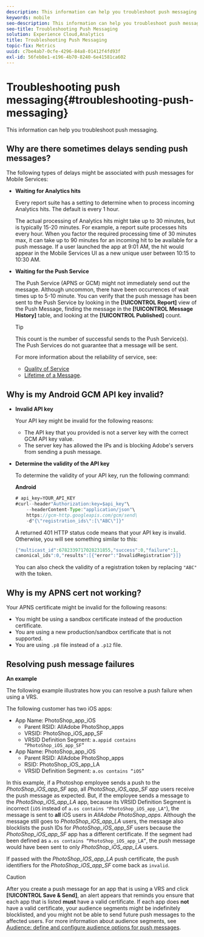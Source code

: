 ```yaml
---
description: This information can help you troubleshoot push messaging.
keywords: mobile
seo-description: This information can help you troubleshoot push messaging.
seo-title: Troubleshooting Push Messaging
solution: Experience Cloud,Analytics
title: Troubleshooting Push Messaging
topic-fix: Metrics
uuid: c7be4ab7-0cfe-4296-84a8-01412f4fd93f
exl-id: 56feb8e1-e196-4b70-8240-6e41581ca602
---
```

# Troubleshooting push messaging{#troubleshooting-push-messaging}

This information can help you troubleshoot push messaging.

## Why are there sometimes delays sending push messages?

The following types of delays might be associated with push messages for Mobile Services:

* **Waiting for Analytics hits**
  
  Every report suite has a setting to determine when to process incoming Analytics hits. The default is every 1 hour. 
  
    The actual processing of Analytics hits might take up to 30 minutes, but is typically 15-20 minutes. For example, a report suite processes hits every hour. When you factor the required processing time of 30 minutes max, it can take up to 90 minutes for an incoming hit to be available for a push message. If a user launched the app at 9:01 AM, the hit would appear in the Mobile Services UI as a new unique user between 10:15 to 10:30 AM.  

* **Waiting for the Push Service** 
  
  The Push Service (APNS or GCM) might not immediately send out the message. Although uncommon, there have been occurrences of wait times up to 5-10 minute. You can verify that the push message has been sent to the Push Service by looking in the **[!UICONTROL Report]** view of the Push Message, finding the message in the **[!UICONTROL Message History]** table, and looking at the **[!UICONTROL Published]** count. 
  
  >[!TIP]
  >
  >This count is the number of successful sends to the Push Service(s). The Push Services do not guarantee that a message will be sent. 

  For more information about the reliability of service, see:

  * [Quality of Service](https://developer.apple.com/library/content/documentation/NetworkingInternet/Conceptual/RemoteNotificationsPG/APNSOverview.html#//apple_ref/doc/uid/TP40008194-CH8-SW5l) 
  * [Lifetime of a Message](https://developers.google.com/cloud-messaging/concept-options#lifetime).

## Why is my Android GCM API key invalid?

* **Invalid API key**
  
  Your API key might be invalid for the following reasons: 
  
  * The API key that you provided is not a server key with the correct GCM API key value.
  * The server key has allowed the IPs and is blocking Adobe's servers from sending a push message. 
  
* **Determine the validity of the API key**
  
    To determine the validity of your API key, run the following command: 

    **Android** 

    ```java
    # api_key=YOUR_API_KEY
    #curl--header"Authorization:key=$api_key"\
        --headerContent-Type:"application/json"\ 
        https://gcm-http.googleapis.com/gcm/send\
        -d"{\"registration_ids\":[\"ABC\"]}"
    ```

    A returned 401 HTTP status code means that your API key is invalid. Otherwise, you will see something similar to this: 

    ```java
    {"multicast_id":6782339717028231855,"success":0,"failure":1,
    canonical_ids":0,"results":[{"error":"InvalidRegistration"}]}
    ```

  You can also check the validity of a registration token by replacing `"ABC"` with the token.

## Why is my APNS cert not working?

Your APNS certificate might be invalid for the following reasons:
  
* You might be using a sandbox certificate instead of the production certificate.  
* You are using a new production/sandbox certificate that is not supported.  
* You are using `.p8` file instead of a `.p12` file.

## Resolving push message failures

**An example**
  
The following example illustrates how you can resolve a push failure when using a VRS. 
  
The following customer has two iOS apps:

* App Name: PhotoShop_app_iOS
  * Parent RSID: AllAdobe PhotoShop_apps
  * VRSID: PhotoShop_iOS_app_SF
  * VRSID Definition Segment: `a.appid contains “PhotoShop_iOS_app_SF”`
* App Name: PhotoShop_app_iOS 
  * Parent RSID: AllAdobe PhotoShop_apps  
  * RSID: PhotoShop_iOS_app_LA 
  * VRSID Definition Segment: `a.os contains “iOS”`

In this example, if a Photoshop employee sends a push to the *PhotoShop_iOS_app_SF* app, all *PhotoShop_iOS_app_SF app* users receive the push message as expected. But, if the employee sends a message to the *PhotoShop_iOS_app_LA* app, because its VRSID Definition Segment is incorrect (`iOS` instead of `a.os contains "PhotoShop_iOS_app_LA"`), the message is sent to **all** iOS users in *AllAdobe PhotoShop_apps*. Although the message still goes to *PhotoShop_iOS_app_LA* users, the message also blocklists the push IDs for *PhotoShop_iOS_app_SF* users because the *PhotoShop_iOS_app_SF* app has a different certificate. If the segment had been defined as `a.os contains “PhotoShop_iOS_app_LA”`, the push message would have been sent to only *PhotoShop_iOS_app_LA* users. 
  
If passed with the *PhotoShop_IOS_app_LA* push certificate, the push identifiers for the *PhotoShop_iOS_app_SF* come back as `invalid`.
  
>[!CAUTION]
>
>After you create a push message for an app that is using a VRS and click **[!UICONTROL Save & Send]**, an alert appears that reminds you ensure that each app that is listed **must** have a valid certificate. If each app does **not** have a valid certificate, your audience segments might be indefinitely blocklisted, and you might not be able to send future push messages to the affected users. For more information about audience segments, see [Audience: define and configure audience options for push messages](/help/using/in-app-messaging/t-create-push-message/c-audience-push-message.md).
